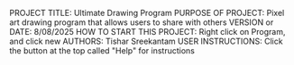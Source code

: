PROJECT TITLE: Ultimate Drawing Program
PURPOSE OF PROJECT: Pixel art drawing program that allows users to share with others
VERSION or DATE: 8/08/2025
HOW TO START THIS PROJECT: Right click on Program, and click new
AUTHORS: Tishar Sreekantam
USER INSTRUCTIONS: Click the button at the top called "Help" for instructions
